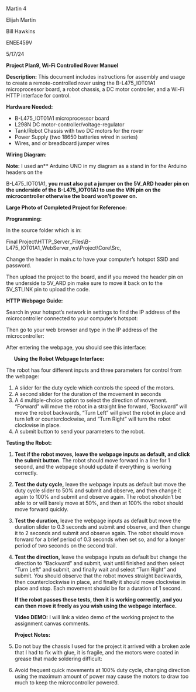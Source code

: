 ﻿Martin 4

Elijah Martin

Bill Hawkins

ENEE459V

5/17/24

**Project Plan9, Wi-Fi Controlled Rover Manuel**

**Description:**  This document includes instructions for assembly and usage to create a remote-controlled rover using the B-L475\_IOT01A1 microprocessor board, a robot chassis, a DC motor controller, and a Wi-Fi HTTP interface for control.

**Hardware Needed:** 

- B-L475\_IOT01A1 microprocessor board
- L298N DC motor-controller/voltage-regulator 
- Tank/Robot Chassis with two DC motors for the rover
- Power Supply (two 18650 batteries wired in series) 
- Wires, and or breadboard jumper wires

**Wiring Diagram:** 

**Note:** I used an** Arduino UNO   in my diagram as a stand in for the Arduino headers on the  

B-L475\_IOT01A1, **you must also put a jumper on the 5V\_ARD header pin on the underside of the B-L475\_IOT01A1 to use the VIN pin on the microcontroller otherwise the board won’t power on.**


**Large Photo of Completed Project for Reference:**

**Programming:**

In the source folder which is in:

Final Project\HTTP\_Server\_Files\B-L475\_IOT01A1\_WebServer\_ws\Project\Core\Src,

Change the header in main.c to have your computer’s hotspot SSID and password.

Then upload the project to the board, and if you moved the header pin on the underside to 5V\_ARD pin make sure to move it back on to the 5V\_STLINK pin to upload the code.

**HTTP Webpage Guide:** 

Search in your hotspot’s network in settings to find the IP address of the microcontroller connected to your computer’s hotspot:

Then go to your web browser and type in the IP address of the microcontroller:


After entering the webpage, you should see this interface:

`	`**Using the Robot Webpage Interface:**

The robot has four different inputs and three parameters for control from the webpage:

1. A slider for the duty cycle which controls the speed of the motors.
1. A second slider for the duration of the movement in seconds
1. A 4 multiple-choice option to select the direction of movement. “Forward” will move the robot in a straight line forward, “Backward” will move the robot backwards, “Turn Left” will pivot the robot in place and turn left or counterclockwise, and “Turn Right” will turn the robot clockwise in place.
1. A submit button to send your parameters to the robot.



**Testing the Robot:**

1. **Test if the robot moves, leave the webpage inputs as default, and click the submit button.** The robot should move forward in a line for 1 second, and the webpage should update if everything is working correctly.
1. **Test the duty cycle,** leave the webpage inputs as default but move the duty cycle slider to 50% and submit and observe, and then change it again to 100% and submit and observe again. The robot shouldn’t be able to or will barely move at 50%, and then at 100% the robot should move forward quickly.
1. **Test the duration,** leave the webpage inputs as default but move the duration slider to 0.3 seconds and submit and observe, and then change it to 2 seconds and submit and observe again. The robot should move forward for a brief period of 0.3 seconds when set so, and for a longer period of two seconds on the second trail.
1. **Test the direction,** leave the webpage inputs as default but change the direction to “Backward” and submit, wait until finished and then select “Turn Left” and submit, and finally wait and select “Turn Right” and submit. You should observe that the robot moves straight backwards, then counterclockwise in place, and finally it should move clockwise in place and stop. Each movement should be for a duration of 1 second.

   **If the robot passes these tests, then it is working correctly, and you can then move it freely as you wish using the webpage interface.**

   **Video DEMO:** I will link a video demo of the working project to the assignment canvas comments.

   **Project Notes:**

1. Do not buy the chassis I used for the project it arrived with a broken axle that I had to fix with glue, it is fragile, and the motors were coated in grease that made soldering difficult:

1. Avoid frequent quick movements at 100% duty cycle, changing direction using the maximum amount of power may cause the motors to draw too much to keep the microcontroller powered. 
